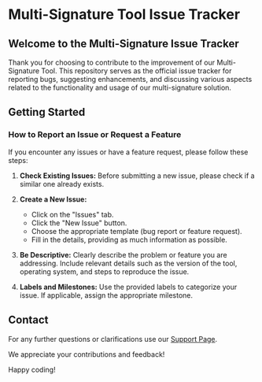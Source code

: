 # Multi-Signature Tool Issue Tracker

## Welcome to the Multi-Signature Issue Tracker

Thank you for choosing to contribute to the improvement of our Multi-Signature Tool. This repository serves as the official issue tracker for reporting bugs, suggesting enhancements, and discussing various aspects related to the functionality and usage of our multi-signature solution.

## Getting Started

### How to Report an Issue or Request a Feature

If you encounter any issues or have a feature request, please follow these steps:

1. **Check Existing Issues:** Before submitting a new issue, please check if a similar one already exists.

2. **Create a New Issue:**
   - Click on the "Issues" tab.
   - Click the "New Issue" button.
   - Choose the appropriate template (bug report or feature request).
   - Fill in the details, providing as much information as possible.

3. **Be Descriptive:** Clearly describe the problem or feature you are addressing. Include relevant details such as the version of the tool, operating system, and steps to reproduce the issue.

4. **Labels and Milestones:** Use the provided labels to categorize your issue. If applicable, assign the appropriate milestone.

## Contact

For any further questions or clarifications use our [Support Page](https://help.xumm.app/).

We appreciate your contributions and feedback!

Happy coding!
